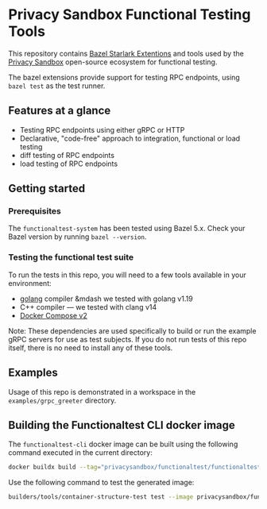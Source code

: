 # Privacy Sandbox Functional Testing Tools

This repository contains [Bazel Starlark Extentions](https://bazel.build/extending/concepts) and
tools used by the [Privacy Sandbox](https://github.com/privacysandbox) open-source ecosystem for
functional testing.

The bazel extensions provide support for testing RPC endpoints, using `bazel test` as the test
runner.

## Features at a glance

-   Testing RPC endpoints using either gRPC or HTTP
-   Declarative, "code-free" approach to integration, functional or load testing
-   diff testing of RPC endpoints
-   load testing of RPC endpoints

## Getting started

### Prerequisites

The `functionaltest-system` has been tested using Bazel 5.x. Check your Bazel version by running
`bazel --version`.

### Testing the functional test suite

To run the tests in this repo, you will need to a few tools available in your environment:

-   [golang](https://go.dev/) compiler &mdash we tested with golang v1.19
-   C++ compiler &mdash; we tested with clang v14
-   [Docker Compose v2](https://github.com/docker/compose#where-to-get-docker-compose)

Note: These dependencies are used specifically to build or run the example gRPC servers for use as
test subjects. If you do not run tests of this repo itself, there is no need to install any of these
tools.

## Examples

Usage of this repo is demonstrated in a workspace in the `examples/grpc_greeter` directory.

## Building the Functionaltest CLI docker image

The `functionaltest-cli` docker image can be built using the following command executed in the
current directory:

```sh
docker buildx build --tag="privacysandbox/functionaltest/functionaltest-cli:$(cat version.txt)" .
```

Use the following command to test the generated image:

```sh
builders/tools/container-structure-test test --image privacysandbox/functionaltest/functionaltest-cli:$(cat version.txt) --config tests/functest-image.yaml
```
